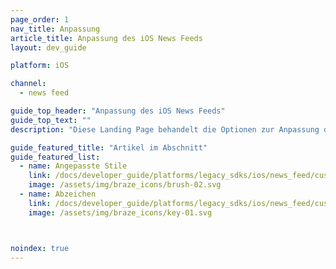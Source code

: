 ```yaml
---
page_order: 1
nav_title: Anpassung
article_title: Anpassung des iOS News Feeds
layout: dev_guide

platform: iOS

channel:
  - news feed

guide_top_header: "Anpassung des iOS News Feeds"
guide_top_text: ""
description: "Diese Landing Page behandelt die Optionen zur Anpassung des News Feeds von Braze iOS SDK, wie z.B. benutzerdefiniertes Styling und Badges."

guide_featured_title: "Artikel im Abschnitt"
guide_featured_list:
  - name: Angepasste Stile
    link: /docs/developer_guide/platforms/legacy_sdks/ios/news_feed/customization/custom_styling/
    image: /assets/img/braze_icons/brush-02.svg
  - name: Abzeichen
    link: /docs/developer_guide/platforms/legacy_sdks/ios/news_feed/customization/badges/
    image: /assets/img/braze_icons/key-01.svg



noindex: true
---
```

<br><br>